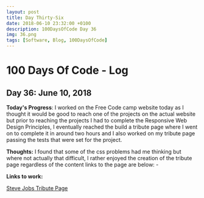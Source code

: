 ```yaml
---
layout: post
title: Day Thirty-Six
date: 2018-06-10 23:32:00 +0100
description: 100DaysOfCode Day 36
img: 36.png
tags: [Software, Blog, 100DaysOfCode]
---
```


# 100 Days Of Code - Log

## Day 36: June 10, 2018

**Today's Progress**: I worked on the Free Code camp website today as I thought it would be good to reach one of the projects on the actual website but prior to reaching the projects I had to complete the Responsive Web Design Principles, I eventually reached the build a tribute page where I went on to complete it in around two hours and I also worked on my tribute page passing the tests that were set for the project.

**Thoughts:** I found that some of the css problems had me thinking but where not actually that difficult, I rather enjoyed the creation of the tribute page regardless of the content links to the page are below: -

**Links to work:**

[Steve Jobs Tribute Page](https://codepen.io/nathanscott/full/YvNMGR/)

